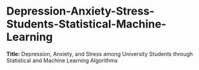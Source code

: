 # Depression-Anxiety-Stress-Students-Statistical-Machine-Learning

**Title:** Depression, Anxiety, and Stress among University Students through Statistical and Machine Learning Algorithms 
